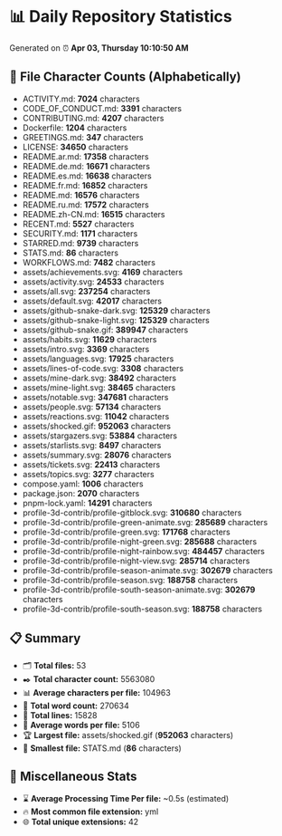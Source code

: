# 📊 Daily Repository Statistics
Generated on ⏰ **Apr 03, Thursday 10:10:50 AM**

## 📂 File Character Counts (Alphabetically)
- ACTIVITY.md: **7024** characters
- CODE_OF_CONDUCT.md: **3391** characters
- CONTRIBUTING.md: **4207** characters
- Dockerfile: **1204** characters
- GREETINGS.md: **347** characters
- LICENSE: **34650** characters
- README.ar.md: **17358** characters
- README.de.md: **16671** characters
- README.es.md: **16638** characters
- README.fr.md: **16852** characters
- README.md: **16576** characters
- README.ru.md: **17572** characters
- README.zh-CN.md: **16515** characters
- RECENT.md: **5527** characters
- SECURITY.md: **1171** characters
- STARRED.md: **9739** characters
- STATS.md: **86** characters
- WORKFLOWS.md: **7482** characters
- assets/achievements.svg: **4169** characters
- assets/activity.svg: **24533** characters
- assets/all.svg: **237254** characters
- assets/default.svg: **42017** characters
- assets/github-snake-dark.svg: **125329** characters
- assets/github-snake-light.svg: **125329** characters
- assets/github-snake.gif: **389947** characters
- assets/habits.svg: **11629** characters
- assets/intro.svg: **3369** characters
- assets/languages.svg: **17925** characters
- assets/lines-of-code.svg: **3308** characters
- assets/mine-dark.svg: **38492** characters
- assets/mine-light.svg: **38465** characters
- assets/notable.svg: **347681** characters
- assets/people.svg: **57134** characters
- assets/reactions.svg: **11042** characters
- assets/shocked.gif: **952063** characters
- assets/stargazers.svg: **53884** characters
- assets/starlists.svg: **8497** characters
- assets/summary.svg: **28076** characters
- assets/tickets.svg: **22413** characters
- assets/topics.svg: **3277** characters
- compose.yaml: **1006** characters
- package.json: **2070** characters
- pnpm-lock.yaml: **14291** characters
- profile-3d-contrib/profile-gitblock.svg: **310680** characters
- profile-3d-contrib/profile-green-animate.svg: **285689** characters
- profile-3d-contrib/profile-green.svg: **171768** characters
- profile-3d-contrib/profile-night-green.svg: **285688** characters
- profile-3d-contrib/profile-night-rainbow.svg: **484457** characters
- profile-3d-contrib/profile-night-view.svg: **285714** characters
- profile-3d-contrib/profile-season-animate.svg: **302679** characters
- profile-3d-contrib/profile-season.svg: **188758** characters
- profile-3d-contrib/profile-south-season-animate.svg: **302679** characters
- profile-3d-contrib/profile-south-season.svg: **188758** characters

## 📋 Summary
- 🗂️ **Total files:** 53
- ✒️ **Total character count:** 5563080
- 📊 **Average characters per file:** 104963
- 📝 **Total word count:** 270634
- 🧾 **Total lines:** 15828
- 📐 **Average words per file:** 5106
- 🏆 **Largest file:** assets/shocked.gif (**952063** characters)
- 🥉 **Smallest file:** STATS.md (**86** characters)

## 🌟 Miscellaneous Stats
- ⌛ **Average Processing Time Per file:** ~0.5s (estimated)
- 🔥 **Most common file extension:** yml
- 🌐 **Total unique extensions:** 42
